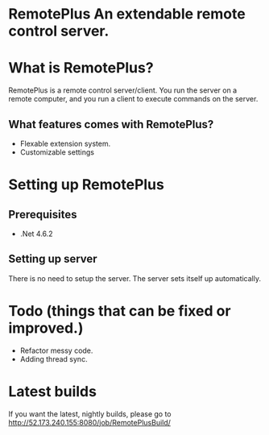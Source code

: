 # RemotePlus An extendable remote control server.
# What is RemotePlus?
RemotePlus is a remote control server/client. You run the server on a remote computer, and you run a client to execute commands on the server.
## What features comes with RemotePlus?
* Flexable extension system.
* Customizable settings
# Setting up RemotePlus
## Prerequisites
* .Net 4.6.2
## Setting up server
There is no need to setup the server. The server sets itself up automatically.
# Todo (things that can be fixed or improved.)
* Refactor messy code.
* Adding thread sync.
# Latest builds
If you want the latest, nightly builds, please go to http://52.173.240.155:8080/job/RemotePlusBuild/